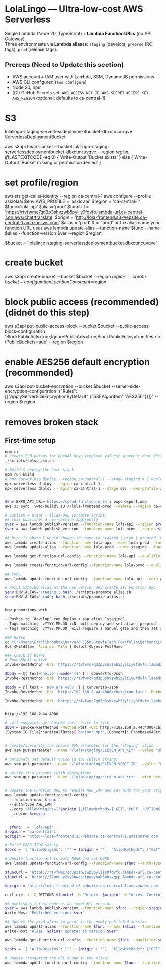 # LolaLingo — Ultra-low-cost AWS Serverless

Single Lambda (Node 20, TypeScript) + **Lambda Function URLs** (no API Gateway).  
Three environments via **Lambda aliases**: `staging` (develop), `preprod` (RC tags), `prod` (release tags).


## Prereqs (Need to Update this section)
- AWS account + IAM user with Lambda, SSM, DynamoDB permissions
- AWS CLI configured (`aws configure`)
- Node 20, npm
- (CI) GitHub Secrets set: `AWS_ACCESS_KEY_ID`, `AWS_SECRET_ACCESS_KEY`, `AWS_REGION` (optional; defaults to ca-central-1)

# S3
lolalingo-staging-serverlessdeploymentbucket-dbxctmcuvqve       ServerlessDeploymentBucket

aws s3api head-bucket --bucket lolalingo-staging-serverlessdeploymentbucket-dbxctmcuvqve --region $region; if ($LASTEXITCODE -eq 0) { Write-Output 'Bucket exists' } else { Write-Output 'Bucket missing or permission denied' }

# set profile/region
aws sts get-caller-identity --region ca-central-1
aws configure --profile asklolaai
$env:AWS_PROFILE = 'asklolaai'
$region = 'ca-central-1'
$func='lola-api'
$alias='prod'
$funcUrl = 'https://rtvfwmc7qd3p3shvzwb5pyliiy0fdvfo.lambda-url.ca-central-1.on.aws/chat/translate'
$origin = 'http://lola-frontend.s3-website.ca-central-1.amazonaws.com'
$alias = 'prod'   # or 'prod' or the alias name your function URL uses
aws lambda update-alias --function-name $func --name $alias --function-version $ver --region $region

$bucket = 'lolalingo-staging-serverlessdeploymentbucket-dbxctmcuvqve'
# create bucket
aws s3api create-bucket --bucket $bucket --region $region --create-bucket-configuration LocationConstraint=$region

# block public access (recommended) (didnèt do this step)
aws s3api put-public-access-block --bucket $bucket --public-access-block-configuration 'BlockPublicAcls=true,IgnorePublicAcls=true,BlockPublicPolicy=true,RestrictPublicBuckets=true' --region $region

# enable AES256 default encryption (recommended)
aws s3api put-bucket-encryption --bucket $bucket --server-side-encryption-configuration '{"Rules":[{"ApplyServerSideEncryptionByDefault":{"SSEAlgorithm":"AES256"}}]}' --region $region

# removes broken stack
<!-- npx serverless remove --stage staging --region $region --aws-profile asklolaai  I would of thought it was this one for sure--> 
<!-- npx serverless remove --stage staging --region $region  -->

## First-time setup
```bash
npm ci
# Create SSM params for OpenAI keys (replace values) (haven't dont this one yet)
./scripts/setup_ssm.sh

# Build & deploy the base stack
npm run build
# npx serverless deploy --region ca-central-1 --stage staging # I would of thought it was this one for sure
npx serverless deploy --region ca-central-1
npx serverless deploy --region ca-central-1 --stage dev --aws-profile asklolaai


$env:EXPO_API_URL='https://<prod-function-url>'; expo export:web
aws s3 sync .\web-build\ s3://lola-frontend-prod --delete --region ca-central-1

# publish + alias + alias-URL (promote script)
## This publishes a new version apparently
$ver = aws lambda publish-version --function-name lola-api --region $region --query 'Version' --output text
$ver = aws lambda publish-version --function-name lola-prod --region $region --query 'Version' --output text

## here is where I would change the name to staging | prod | preprod -> this creates or updates alias
aws lambda create-alias --function-name lola-api --name lola-prod --function-version $ver --region $region 2>$null ||
aws lambda update-alias --function-name lola-prod --name staging --function-version $ver --region $region

aws lambda get-function-url-config --function-name lola-api --qualifier staging --profile asklolaai --region ca-central-1

aws lambda create-function-url-config --function-name lola-prod --qualifier lola-prod --auth-type NONE --cors 'AllowOrigins=["*"],AllowMethods=["GET","POST","OPTIONS"],AllowHeaders=["*"]' --region $region --query 'FunctionUrl' --output text

## CORS
aws lambda update-function-url-config --function-name lola-api --cors AllowOrigins="['http://lola-frontend.s3-website.ca-central-1.amazonaws.com']" --region ca-central-1

# Point STAGING alias at the new version and create its Function URL
$env:ENV_ALIAS='staging'; bash ./scripts/promote_alias.sh
$env:ENV_ALIAS='prod'; bash ./scripts/promote_alias.sh


How promotions work

- Pushes to `develop` run deploy + map alias `staging`.
- Tags matching `vYYYY.MM.DD-rcN` will deploy and set alias `preprod`.
- Tags matching `vYYYY.MM.DD` will require a manual gate and then set alias `prod`.

### Notes
cd "C:\Users\Errol\Dropbox\Harvard CS50\StewieTech Portfolio\Backend\LolaInParis\serverless"
Get-ChildItem -Recurse -File | Select-Object FullName

### Check if Works
# PowerShell native
Invoke-RestMethod -Uri 'https://rtvfwmc7qd3p3shvzwb5pyliiy0fdvfo.lambda-url.ca-central-1.on.aws/health' -Method GET

$body = @{ text='hello'; mode='m1' } | ConvertTo-Json
Invoke-RestMethod -Uri 'https://rtvfwmc7qd3p3shvzwb5pyliiy0fdvfo.lambda-url.ca-central-1.on.aws/chat/send' -Method POST -Body $body -ContentType 'application/json'

$body = @{ text = 'How are you?' } | ConvertTo-Json
Invoke-RestMethod -Uri 'http://192.168.2.44:4000/chat/translate' -Method POST -Body $body -ContentType 'application/json'

Invoke-RestMethod -Uri 'hhttps://rtvfwmc7qd3p3shvzwb5pyliiy0fdvfo.lambda-url.ca-central-1.on.aws/chat/translate' -Method POST -Body $body -ContentType 'application/json'


http://192.168.2.44:4000

# call endpoint, get base64 text, write to file
$b64 = Invoke-RestMethod -Method Post -Uri http://192.168.2.44:4000/chat/tts -Body (@{ text = 'Bonjour'; voiceId = 'LEnmbrrxYsUYS7vsRRwD' } | ConvertTo-Json) -ContentType 'application/json'
[System.IO.File]::WriteAllBytes('bonjour.mp3',[Convert]::FromBase64String($b64))


# create/overwrite the secure SSM parameter for the 'staging' alias
aws ssm put-parameter --name "/lola/staging/ELEVEN_API_KEY" --value "sk-REPLACE_WITH_YOUR_KEY" --type SecureString --overwrite --region ca-central-1 --profile asklolaai

# optional: set default voice id too (plain string)
aws ssm put-parameter --name "/lola/staging/ELEVEN_VOICE_ID" --value "LEnmbrrxYsUYS7vsRRwD" --type String --overwrite --region ca-central-1 --profile asklolaai

# verify it's present (with decryption)
aws ssm get-parameter --name "/lola/staging/ELEVEN_API_KEY" --with-decryption --region ca-central-1 --profile asklolaai


# Update the Function URL to require AWS_IAM and set CORS for your origin
aws lambda update-function-url-config `
  --function-name $func `
  --auth-type AWS_IAM `
  --cors "AllowOrigins=['$origin'],AllowMethods=['GET','POST','OPTIONS'],AllowHeaders=['*']" `
  --region $region


  $func   = 'lola-api'
$region = 'ca-central-1'
$origin = 'http://lola-frontend.s3-website.ca-central-1.amazonaws.com'

# Build CORS JSON safely
$cors = '{ "AllowOrigins": ["' + $origin + '"], "AllowMethods": ["GET","POST","OPTIONS"], "AllowHeaders": ["*"] }'

# Update function-url to auth NONE and set CORS
aws lambda update-function-url-config --function-name $func --auth-type NONE --cors $cors --region $region

$funcUrl = 'https://rtvfwmc7qd3p3shvzwb5pyliiy0fdvfo.lambda-url.ca-central-1.on.aws/chat/translate'
$funcUrl = 'https://37aouuy2ay3uwseeipasynah640sxqcp.lambda-url.ca-central-1.on.aws/'

$origin = 'http://lola-frontend.s3-website.ca-central-1.amazonaws.com'

curl.exe -i -X OPTIONS $funcUrl -H "Origin: $origin" -H "Access-Control-Request-Method: POST"

## publishes latest code as an immutable version
$ver = aws lambda publish-version --function-name $func --region $region --query 'Version' --output text
Write-Host "Published version: $ver"

## Update the prod alias to point to the newly published version
aws lambda update-alias --function-name $func --name $alias --function-version $ver --region $region
Write-Host "Alias '$alias' updated to version $ver"

aws lambda get-function-url-config --function-name $func --qualifier $alias --region $region | ConvertFrom-Json | Select-Object FunctionUrl, AuthType, Cors, Qualifier

$cors = '{ "AllowOrigins": ["' + $origin + '"], "AllowMethods": ["GET","POST","OPTIONS"], "AllowHeaders": ["*"] }'

# Update (targeting the URL bound to the alias)
aws lambda update-function-url-config --function-name $func --qualifier $alias --cors $cors --region $region